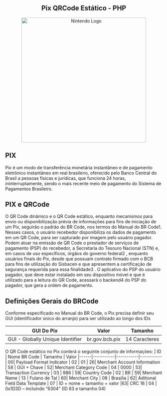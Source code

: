 <center><h2>Pix QRCode Estático - PHP</h2></center>
<p align="center"><a href="https://nintendo.com" target="_blank"><img src="https://upload.wikimedia.org/wikipedia/commons/thumb/a/a2/Logo%E2%80%94pix_powered_by_Banco_Central_%28Brazil%2C_2020%29.svg/2560px-Logo%E2%80%94pix_powered_by_Banco_Central_%28Brazil%2C_2020%29.svg.png" width="400" alt="Nintendo Logo"></a></p>

## PIX
Pix é um modo de transferência monetária instantâneo e de pagamento eletrônico instantâneo em real brasileiro, oferecido pelo Banco Central do Brasil a pessoas físicas e jurídicas, que funciona 24 horas, ininterruptamente, sendo o mais recente meio de pagamento do Sistema de Pagamentos Brasileiro.

## PIX e QRCode
O QR Code dinâmico e o QR Code estático, enquanto mecanismos para envio ou disponibilização prévia
de informações para fins de iniciação de um Pix, seguirão o padrão do BR Code, nos termos do Manual
do BR Code1. Nesses casos, o usuário recebedor disponibiliza os dados de pagamento em um QR Code, para ser capturado por imagem pelo usuário pagador.
Podem atuar na emissão de QR Code o prestador de serviços de pagamento (PSP) do recebedor, a
Secretaria do Tesouro Nacional (STN) e, em casos de uso específicos, órgãos do governo federal2
,
enquanto usuários finais do Pix, desde que possuam contrato firmado com o BCB para fins de utilização
do Sisbacen e que apresentem a certificação de segurança requerida para essa finalidade3
.
O aplicativo do PSP do usuário pagador, que deve estar instalado em seu dispositivo móvel e que é
utilizado para a leitura do QR Code, acessará o backend4 do PSP do pagador, que gera a ordem de
pagamento.

## Definições Gerais do BRCode

Conforme especificado no Manual do BR Code, o Pix precisa definir seu GUI (identificador único do
arranjo) para ser utilizado ao longo dos IDs 

| GUI Do Pix | Valor | Tamanho
|------|-----------|-----------
| GUI - Globally Unique Identifier |   br.gov.bcb.pix     | 14 Caracteres

O QR Code estático no Pix conterá o seguinte conjunto de informações:
| ID | Nome BR Code | Tamanho | Valor
|------|-----------|-----------|-----------
| 00|  Payload Format Indicator   | 02 | 01
| 26|  Merchant Account Information   | 58 | GUI + Chave
| 52|  Merchant Category Code  | 04 | 0000
| 53|  Transaction Currency   | 03 | 986
| 58|  Country Code  | 02 | BR
| 59|  Merchant Name  | 13 | Fulano de Tal
| 60|  Merchant City  | 08 | Brasilia
| 62|  Aditional Field Data Template  | 07 | ID + nome + tamanho + valor
|63|  CRC 16  | 04 | 0x1D3D – incluindo “6304” (ID 63 e tamanho 04)


